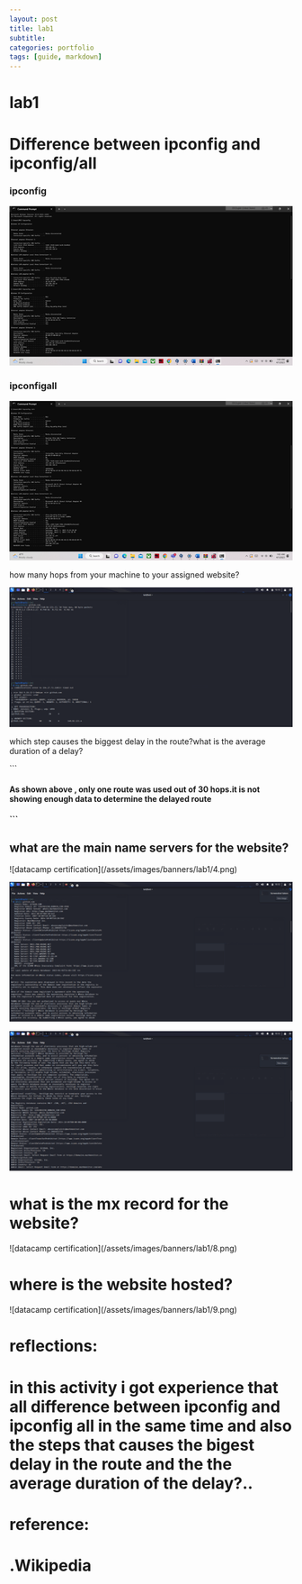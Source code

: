 ```yaml
---
layout: post
title: lab1
subtitle: 
categories: portfolio
tags: [guide, markdown]
---
```






# lab1

<h1>Difference between ipconfig and ipconfig/all</h1>

<h3>ipconfig</h3>

![datacamp certification](/assets/images/banners/lab1/1.png)

<h3>ipconfigall</h3>

![datacamp certification](/assets/images/banners/lab1/2.png)

<p>how many hops from your machine to your assigned website?</p>

![datacamp certification](/assets/images/banners/lab1/3.png)

<p>which step causes the biggest delay in the route?what is the average duration of a delay?</p>
```
<h4>As shown above , only one route was used out of 30 hops.it is not showing enough data to determine the delayed route<h4>
```
<h2>what are the main name servers  for the website?</h2>
![datacamp certification](/assets/images/banners/lab1/4.png)

![datacamp certification](/assets/images/banners/lab1/5.png)

![datacamp certification](/assets/images/banners/lab1/6.png)
<h1>what is the mx record for the website?</h1>
![datacamp certification](/assets/images/banners/lab1/8.png)

<h1>where is the website hosted?</h1>
![datacamp certification](/assets/images/banners/lab1/9.png)
<h1>reflections:<h1/>in this activity i got experience that all difference between ipconfig and ipconfig all in the same time and also the steps that causes the bigest delay in the route and the the average duration of the delay?..
  <h1>reference: <h1>
    .Wikipedia 
